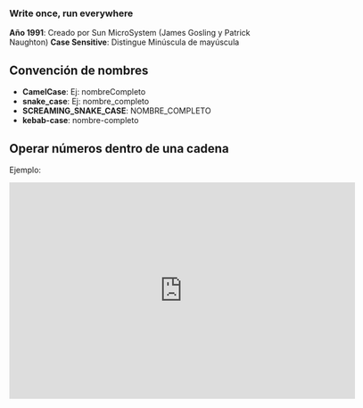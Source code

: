### Write once, run everywhere

**Año 1991**: Creado por Sun MicroSystem (James Gosling y Patrick Naughton)
**Case Sensitive**: Distingue Minúscula de mayúscula 
## Convención de nombres

- **CamelCase**: Ej: nombreCompleto
- **snake_case**: Ej: nombre_completo
- **SCREAMING_SNAKE_CASE**: NOMBRE_COMPLETO
- **kebab-case**: nombre-completo

## Operar números dentro de una cadena


Ejemplo: 


<p align="center">
<iframe
  src="https://carbon.now.sh/embed?bg=rgba%28205%2C223%2C239%2C1%29&t=blackboard&wt=sharp&l=text%2Fx-java&ds=true&dsyoff=21px&dsblur=68px&wc=true&wa=true&pv=13px&ph=15px&ln=true&fl=1&fm=Hack&fs=14px&lh=229%25&si=false&es=2x&wm=false&code=package%2520example%253B%250A%250Apublic%2520class%2520ExampleVariable%2520%257B%250A%2520%2520public%2520static%2520void%2520main%28String%255B%255D%2520args%29%257B%250A%2520%2520%2520%2520String%2520name%2520%253D%2520%2522Marco%2522%253B%250A%2520%2520%2520%2520int%2520age%2520%253D%252031%253B%250A%2520%2520%2520%2520System.out.println%28%2522I%27m%2520%2522%252Bname%252B%2522%2520and%2520have%2520%2522%252B%28age%29%252B%2522%2520old%2522%29%253B%250A%2520%2520%257D%250A%257D"
  style="width: 620px; height: 388px; border:0; transform: scale(1); overflow:hidden;"
  sandbox="allow-scripts allow-same-origin">
</iframe>
</p>